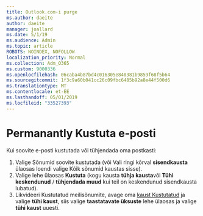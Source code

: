 ```yaml
---
title: Outlook.com-i purge
ms.author: daeite
author: daeite
manager: joallard
ms.date: 5/1/19
ms.audience: Admin
ms.topic: article
ROBOTS: NOINDEX, NOFOLLOW
localization_priority: Normal
ms.collection: Adm_O365
ms.custom: 9000336
ms.openlocfilehash: 06caba4b87bd4c016305e840381b9859f68f5b64
ms.sourcegitcommit: 1f3c9a60b041cc26c09fbc6485b92a8e44f500d6
ms.translationtype: MT
ms.contentlocale: et-EE
ms.lasthandoff: 05/01/2019
ms.locfileid: "33527393"
---
```

# <a name="permanantly-delete-email"></a>Permanantly Kustuta e-posti

Kui soovite e-posti kustutada või tühjendada oma postkasti:

1. Valige Sõnumid soovite kustutada (või Vali ringi kõrval **sisendkausta** ülaosas loendi valige Kõik sõnumid kaustas sisse).
1. Valige lehe ülaosas **Kustuta** (kogu kausta **tühja kausta**või **Tühi keskendunud** / **tühjendada muud** kui teil on keskendunud sisendkausta lubatud).
1. Likvideeri Kustutatud meilisõnumite, avage oma [kaust Kustutatud](https://outlook.live.com/mail/deleteditems) ja valige **tühi kaust**, siis valige **taastatavate üksuste** lehe ülaosas ja valige **tühi kaust** uuesti.